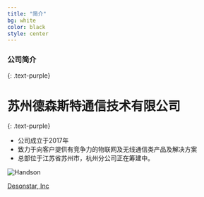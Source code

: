 ```yaml
---
title: "简介"
bg: white
color: black
style: center
---
```


### 公司简介
{: .text-purple}

<span class="fa-stack subtlecircle" style="font-size:100px; background:rgba(255,166,0,0.1)">
  <i class="fa fa-circle fa-stack-2x text-white"></i>
  <i class="fa fa-bicycle fa-stack-1x text-orange"></i>
</span>

# 苏州德森斯特通信技术有限公司
{: .text-purple}

- 公司成立于2017年
- 致力于向客户提供有竞争力的物联网及无线通信类产品及解决方案
- 总部位于江苏省苏州市，杭州分公司正在筹建中。

![Handson]("/img/handson.png")


<span id="forkongithub">
  <a href="{{ site.source_link }}" class="bg-blue">
    Desonstar, Inc
  </a>
</span>
